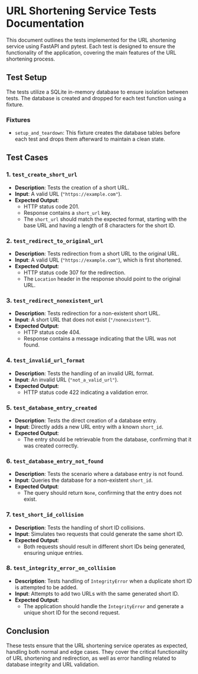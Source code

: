# URL Shortening Service Tests Documentation

This document outlines the tests implemented for the URL shortening service using FastAPI and pytest. Each test is designed to ensure the functionality of the application, covering the main features of the URL shortening process.

## Test Setup

The tests utilize a SQLite in-memory database to ensure isolation between tests. The database is created and dropped for each test function using a fixture.

### Fixtures

- `setup_and_teardown`: This fixture creates the database tables before each test and drops them afterward to maintain a clean state.

## Test Cases

### 1. `test_create_short_url`

- **Description**: Tests the creation of a short URL.
- **Input**: A valid URL (`"https://example.com"`).
- **Expected Output**: 
  - HTTP status code 201.
  - Response contains a `short_url` key.
  - The `short_url` should match the expected format, starting with the base URL and having a length of 8 characters for the short ID.

### 2. `test_redirect_to_original_url`

- **Description**: Tests redirection from a short URL to the original URL.
- **Input**: A valid URL (`"https://example.com"`), which is first shortened.
- **Expected Output**:
  - HTTP status code 307 for the redirection.
  - The `Location` header in the response should point to the original URL.

### 3. `test_redirect_nonexistent_url`

- **Description**: Tests redirection for a non-existent short URL.
- **Input**: A short URL that does not exist (`"/nonexistent"`).
- **Expected Output**:
  - HTTP status code 404.
  - Response contains a message indicating that the URL was not found.

### 4. `test_invalid_url_format`

- **Description**: Tests the handling of an invalid URL format.
- **Input**: An invalid URL (`"not_a_valid_url"`).
- **Expected Output**:
  - HTTP status code 422 indicating a validation error.

### 5. `test_database_entry_created`

- **Description**: Tests the direct creation of a database entry.
- **Input**: Directly adds a new URL entry with a known `short_id`.
- **Expected Output**:
  - The entry should be retrievable from the database, confirming that it was created correctly.

### 6. `test_database_entry_not_found`

- **Description**: Tests the scenario where a database entry is not found.
- **Input**: Queries the database for a non-existent `short_id`.
- **Expected Output**:
  - The query should return `None`, confirming that the entry does not exist.

### 7. `test_short_id_collision`

- **Description**: Tests the handling of short ID collisions.
- **Input**: Simulates two requests that could generate the same short ID.
- **Expected Output**:
  - Both requests should result in different short IDs being generated, ensuring unique entries.

### 8. `test_integrity_error_on_collision`

- **Description**: Tests handling of `IntegrityError` when a duplicate short ID is attempted to be added.
- **Input**: Attempts to add two URLs with the same generated short ID.
- **Expected Output**:
  - The application should handle the `IntegrityError` and generate a unique short ID for the second request.

## Conclusion

These tests ensure that the URL shortening service operates as expected, handling both normal and edge cases. They cover the critical functionality of URL shortening and redirection, as well as error handling related to database integrity and URL validation.
